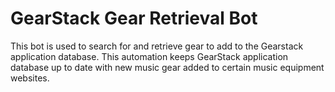 # GearStack Gear Retrieval Bot

This bot is used to search for and retrieve gear to add to the Gearstack
application database. This automation keeps GearStack application
database up to date with new music gear added to certain music equipment
websites.